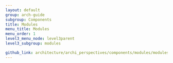 ```yaml
---
layout: default
group: arch-guide 
subgroup: Components
title: Modules
menu_title: Modules
menu_order: 1
level3_menu_node: level3parent
level3_subgroup: modules

github_link: architecture/archi_perspectives/components/modules/modules.md
---
```


